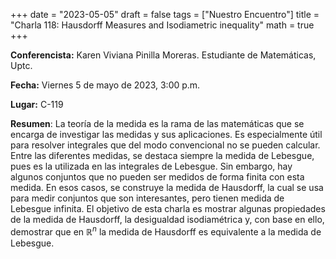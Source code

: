 +++
date  = "2023-05-05"
draft = false
tags  = ["Nuestro Encuentro"]
title = "Charla 118: Hausdorff Measures and Isodiametric inequality"
math  = true
+++


**Conferencista:**   Karen Viviana Pinilla Moreras. Estudiante de Matemáticas, Uptc.

**Fecha:** Viernes 5 de mayo de 2023, 3:00 p.m.

**Lugar:** C-119

**Resumen**: La teoría de la medida es la rama de las matemáticas que se encarga de investigar las medidas y sus aplicaciones. Es especialmente útil para resolver integrales que del modo convencional no se pueden calcular.  Entre las diferentes medidas, se destaca siempre la medida de Lebesgue, pues es la utilizada en las integrales de Lebesgue. Sin embargo, hay algunos conjuntos que no pueden ser medidos de forma finita con esta medida. En esos casos, se construye la medida de Hausdorff, la cual se usa para medir conjuntos que son interesantes, pero  tienen medida de Lebesgue infinita. El objetivo de esta charla es mostrar algunas propiedades de la medida de Hausdorff, la desigualdad isodiamétrica  y, con base en ello, demostrar que en $\mathbb{R}^n$ la medida de Hausdorff es equivalente a la medida de Lebesgue.
